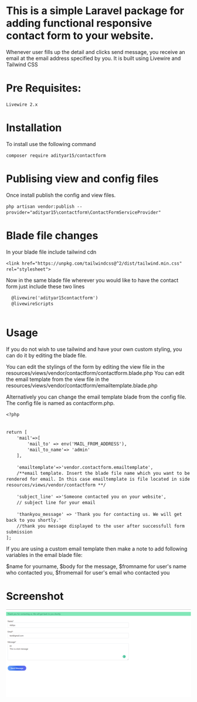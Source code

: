
# This is a simple Laravel package for adding functional responsive contact form to your website. 

Whenever user fills up the detail and clicks send message, you receive an email at the email address specified by you. It is built using Livewire and Tailwind CSS

# Pre Requisites:
```
Livewire 2.x
```

# Installation

To install use the following command
```
composer require adityar15/contactform
```

# Publising view and config files
Once install publish the config and view files.

```
php artisan vendor:publish --provider="adityar15\contactform\ContactFormServiceProvider"
```

# Blade file changes
In your blade file include tailwind cdn

```
<link href="https://unpkg.com/tailwindcss@^2/dist/tailwind.min.css" rel="stylesheet">
```

Now in the same blade file wherever you would like to have the contact form just include these two lines

```
  @livewire('adityar15contactform')
  @livewireScripts
  
```
# Usage

If you do not wish to use tailwind and have your own custom styling, you can do it by editing the blade file.

You can edit the stylings of the form by editing the view file in the resources/views/vendor/contactform/contactform.blade.php
You can edit the email template from the view file in the resources/views/vendor/contactform/emailtemplate.blade.php

Alternatively you can change the email template blade from the config file. The config file is named as contactform.php.

```
<?php


return [
    'mail'=>[
        'mail_to' => env('MAIL_FROM_ADDRESS'),
        'mail_to_name'=> 'admin'
    ],

    'emailtemplate'=>'vendor.contactform.emailtemplate', 
	/**email template. Insert the blade file name which you want to be rendered for email. In this case emailtemplate is file located in side resources/views/vendor/contactform **/

    'subject_line' =>'Someone contacted you on your website',
	// subject line for your email
	
    'thankyou_message' => 'Thank you for contacting us. We will get back to you shortly.'
	//thank you message displayed to the user after successfull form submission
];

```

If you are using a custom email template then make a note to add following variables in the email blade file:

$name for yourname,
$body for the message,
$fromname for user's name who contacted you,
$fromemail for user's email who contacted you



# Screenshot


![alt text](https://github.com/adityar15/contactform/blob/main/screenshot.png?raw=true)

